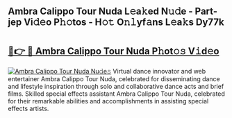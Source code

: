 ## Ambra Calippo Tour Nuda L𝚎a𝚔ed N𝚞𝚍e - Part-jep Vi𝚍𝚎o P𝚑𝚘tos - H𝚘𝚝 O𝚗𝚕yf𝚊ns L𝚎a𝚔s Dy77k

# <h2><a href="http://kfcf1l.oniu.top/?m=Ambra+Calippo+Tour+Nuda">🔗👉 🔴 Ambra Calippo Tour Nuda P𝚑ot𝚘𝚜 V𝚒d𝚎o</a></h2>

[![Ambra Calippo Tour Nuda Nu𝚍e𝚜](https://i.imgur.com/0qMVB7G.gif)](http://kfcf1l.oniu.top/?m=Ambra+Calippo+Tour+Nuda)
Virtual dance innovator and web entertainer Ambra Calippo Tour Nuda, celebrated for disseminating dance and lifestyle inspiration through solo and collaborative dance acts and brief films. Skilled special effects assistant Ambra Calippo Tour Nuda, celebrated for their remarkable abilities and accomplishments in assisting special effects artists.  
